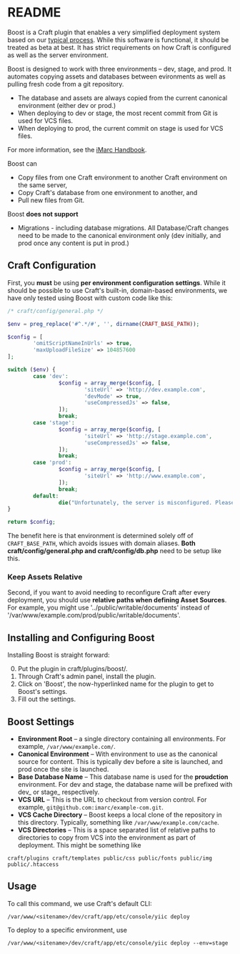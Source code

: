 README
======

Boost is a Craft plugin that enables a very simplified deployment system based on our [typical process](http://handbook.imarc.net/deployment). While this software is functional, it should be treated as beta at best. It has strict requirements on how Craft is configured as well as the server environment.

Boost is designed to work with three environments – dev, stage, and prod. It automates copying assets and databases between evironments as well as pulling fresh code from a git repository.

* The database and assets are always copied from the current canonical environment (either dev or prod.)
* When deploying to dev or stage, the most recent commit from Git is used for VCS files.
* When deploying to prod, the current commit on stage is used for VCS files.

For more information, see the [iMarc Handbook](http://handbook.imarc.net/deployment).

Boost can

* Copy files from one Craft environment to another Craft environment on the same server,
* Copy Craft's database from one environment to another, and
* Pull new files from Git.

Boost **does not support**

* Migrations - including database migrations. All Database/Craft changes need to be made to the canonical environment only (dev initially, and prod once any content is put in prod.)


Craft Configuration
-------------------

First, you **must** be using **per environment configuration settings**. While it should be possible to use Craft's built-in, domain-based environments, we have only tested using Boost with custom code like this:

```php
/* craft/config/general.php */

$env = preg_replace('#^.*/#', '', dirname(CRAFT_BASE_PATH));

$config = [
        'omitScriptNameInUrls' => true,
        'maxUploadFileSize' => 104857600
];

switch ($env) {
        case 'dev':
                $config = array_merge($config, [
                        'siteUrl' => 'http://dev.example.com',
                        'devMode' => true,
                        'useCompressedJs' => false,
                ]);
                break;
        case 'stage':
                $config = array_merge($config, [
                        'siteUrl' => 'http://stage.example.com',
                        'useCompressedJs' => false,
                ]);
                break;
        case 'prod':
                $config = array_merge($config, [
                        'siteUrl' => 'http://www.example.com',
                ]);
                break;
        default:
                die("Unfortunately, the server is misconfigured. Please review the configuration in config/general.php.");
}

return $config;
```

The benefit here is that environment is determined solely off of `CRAFT_BASE_PATH`, which avoids issues with domain aliases. **Both craft/config/general.php and craft/config/db.php** need to be setup like this.

### Keep Assets Relative

Second, if you want to avoid needing to reconfigure Craft after every deployment, you should use **relative paths when defining Asset Sources**. For example, you might use '../public/writable/documents' instead of '/var/www/example.com/prod/public/writable/documents'.


Installing and Configuring Boost
--------------------------------

Installing Boost is straight forward:

0. Put the plugin in craft/plugins/boost/.
0. Through Craft's admin panel, install the plugin.
0. Click on 'Boost', the now-hyperlinked name for the plugin to get to Boost's
   settings.
0. Fill out the settings.

Boost Settings
--------------

* **Environment Root** – a single directory containing all environments. For example, `/var/www/example.com/`.
* **Canonical Environment** – With environment to use as the canonical source for content. This is typically dev before a site is launched, and prod once the site is launched.
* **Base Database Name** – This database name is used for the **proudction** environment. For dev and stage, the database name will be prefixed with dev\_ or stage\_ respectively.
* **VCS URL** – This is the URL to checkout from version control. For example, `git@github.com:imarc/example-com.git`.
* **VCS Cache Directory** – Boost keeps a local clone of the repository in this directory. Typically, something like `/var/www/example.com/cache`.
* **VCS Directories** – This is a space separated list of relative paths to directories to copy from VCS into the environment as part of deployment. This might be something like

```
craft/plugins craft/templates public/css public/fonts public/img public/.htaccess
```

Usage
-----

To call this command, we use Craft's default CLI:

    /var/www/<sitename>/dev/craft/app/etc/console/yiic deploy

To deploy to a specific environment, use

    /var/www/<sitename>/dev/craft/app/etc/console/yiic deploy --env=stage

